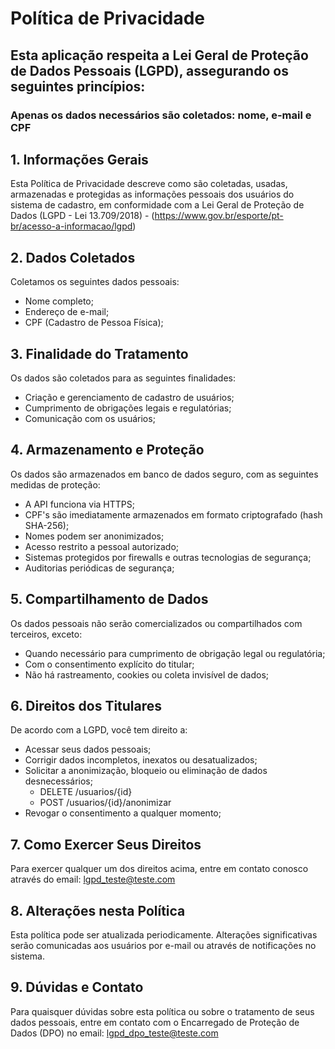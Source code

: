 # Política de Privacidade

## Esta aplicação respeita a Lei Geral de Proteção de Dados Pessoais (LGPD), assegurando os seguintes princípios:

### Apenas os dados necessários são coletados: nome, e-mail e CPF

## 1. Informações Gerais
  Esta Política de Privacidade descreve como são coletadas, usadas, armazenadas e protegidas as informações pessoais dos usuários do sistema de cadastro, em conformidade com a Lei Geral de Proteção de Dados (LGPD - Lei 13.709/2018) - (https://www.gov.br/esporte/pt-br/acesso-a-informacao/lgpd)


## 2. Dados Coletados
  Coletamos os seguintes dados pessoais:
  - Nome completo;
  - Endereço de e-mail;
  - CPF (Cadastro de Pessoa Física);


## 3. Finalidade do Tratamento
  Os dados são coletados para as seguintes finalidades:
  - Criação e gerenciamento de cadastro de usuários;
  - Cumprimento de obrigações legais e regulatórias;
  - Comunicação com os usuários;


## 4. Armazenamento e Proteção
  Os dados são armazenados em banco de dados seguro, com as seguintes medidas de proteção:
  - A API funciona via HTTPS;
  - CPF's são imediatamente armazenados em formato criptografado (hash SHA-256);
  - Nomes podem ser anonimizados;
  - Acesso restrito a pessoal autorizado;
  - Sistemas protegidos por firewalls e outras tecnologias de segurança;
  - Auditorias periódicas de segurança;


## 5. Compartilhamento de Dados
  Os dados pessoais não serão comercializados ou compartilhados com terceiros, exceto:
  - Quando necessário para cumprimento de obrigação legal ou regulatória;
  - Com o consentimento explícito do titular;
  - Não há rastreamento, cookies ou coleta invisível de dados;


## 6. Direitos dos Titulares
  De acordo com a LGPD, você tem direito a:
  - Acessar seus dados pessoais;
  - Corrigir dados incompletos, inexatos ou desatualizados;
  - Solicitar a anonimização, bloqueio ou eliminação de dados desnecessários;
      - DELETE /usuarios/{id}
      - POST /usuarios/{id}/anonimizar
  - Revogar o consentimento a qualquer momento;


## 7. Como Exercer Seus Direitos
  Para exercer qualquer um dos direitos acima, entre em contato conosco através do email:
    lgpd_teste@teste.com


## 8. Alterações nesta Política
  Esta política pode ser atualizada periodicamente. Alterações significativas serão comunicadas aos usuários por e-mail ou através de notificações no sistema.


## 9. Dúvidas e Contato
  Para quaisquer dúvidas sobre esta política ou sobre o tratamento de seus dados pessoais, entre em contato com o Encarregado de Proteção de Dados (DPO) no email:
    lgpd_dpo_teste@teste.com